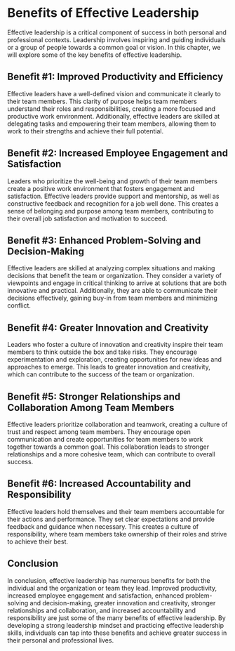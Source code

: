 Benefits of Effective Leadership
=====================================================================

Effective leadership is a critical component of success in both personal and professional contexts. Leadership involves inspiring and guiding individuals or a group of people towards a common goal or vision. In this chapter, we will explore some of the key benefits of effective leadership.

Benefit #1: Improved Productivity and Efficiency
------------------------------------------------

Effective leaders have a well-defined vision and communicate it clearly to their team members. This clarity of purpose helps team members understand their roles and responsibilities, creating a more focused and productive work environment. Additionally, effective leaders are skilled at delegating tasks and empowering their team members, allowing them to work to their strengths and achieve their full potential.

Benefit #2: Increased Employee Engagement and Satisfaction
----------------------------------------------------------

Leaders who prioritize the well-being and growth of their team members create a positive work environment that fosters engagement and satisfaction. Effective leaders provide support and mentorship, as well as constructive feedback and recognition for a job well done. This creates a sense of belonging and purpose among team members, contributing to their overall job satisfaction and motivation to succeed.

Benefit #3: Enhanced Problem-Solving and Decision-Making
--------------------------------------------------------

Effective leaders are skilled at analyzing complex situations and making decisions that benefit the team or organization. They consider a variety of viewpoints and engage in critical thinking to arrive at solutions that are both innovative and practical. Additionally, they are able to communicate their decisions effectively, gaining buy-in from team members and minimizing conflict.

Benefit #4: Greater Innovation and Creativity
---------------------------------------------

Leaders who foster a culture of innovation and creativity inspire their team members to think outside the box and take risks. They encourage experimentation and exploration, creating opportunities for new ideas and approaches to emerge. This leads to greater innovation and creativity, which can contribute to the success of the team or organization.

Benefit #5: Stronger Relationships and Collaboration Among Team Members
-----------------------------------------------------------------------

Effective leaders prioritize collaboration and teamwork, creating a culture of trust and respect among team members. They encourage open communication and create opportunities for team members to work together towards a common goal. This collaboration leads to stronger relationships and a more cohesive team, which can contribute to overall success.

Benefit #6: Increased Accountability and Responsibility
-------------------------------------------------------

Effective leaders hold themselves and their team members accountable for their actions and performance. They set clear expectations and provide feedback and guidance when necessary. This creates a culture of responsibility, where team members take ownership of their roles and strive to achieve their best.

Conclusion
----------

In conclusion, effective leadership has numerous benefits for both the individual and the organization or team they lead. Improved productivity, increased employee engagement and satisfaction, enhanced problem-solving and decision-making, greater innovation and creativity, stronger relationships and collaboration, and increased accountability and responsibility are just some of the many benefits of effective leadership. By developing a strong leadership mindset and practicing effective leadership skills, individuals can tap into these benefits and achieve greater success in their personal and professional lives.
